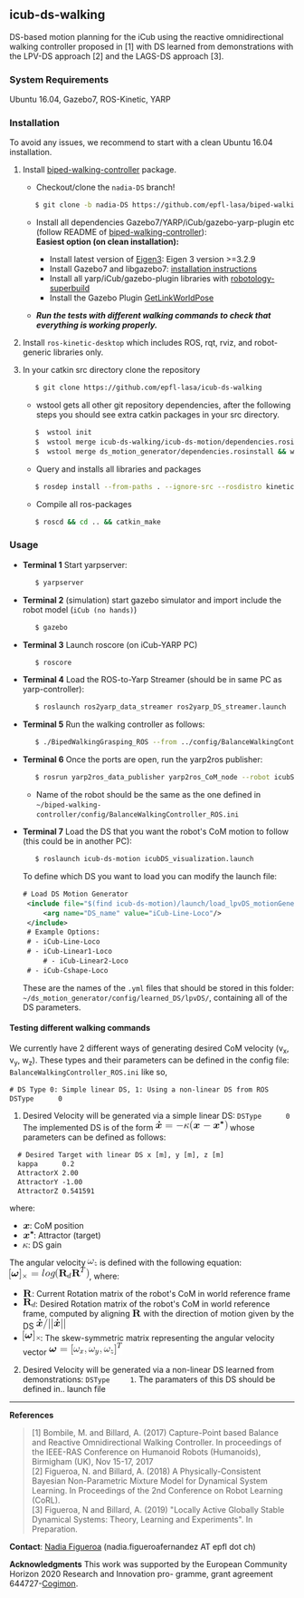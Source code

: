 ## icub-ds-walking
DS-based motion planning for the iCub using the reactive omnidirectional walking controller proposed in [1] with DS learned from demonstrations with the LPV-DS approach [2] and the LAGS-DS approach [3].

### System Requirements
Ubuntu 16.04, Gazebo7, ROS-Kinetic, YARP

### Installation
To avoid any issues, we recommend to start with a clean Ubuntu 16.04 installation. 

1. Install  [biped-walking-controller](https://github.com/epfl-lasa/biped-walking-controller/tree/nadia-DS) package.
   - Checkout/clone the ``nadia-DS`` branch!
   ```bash
      $ git clone -b nadia-DS https://github.com/epfl-lasa/biped-walking-controller.git
   ```
   - Install all dependencies Gazebo7/YARP/iCub/gazebo-yarp-plugin etc (follow README of [biped-walking-controller](https://github.com/epfl-lasa/biped-walking-controller/tree/nadia-DS)):  
       **Easiest option (on clean installation):**
      - Install latest version of [Eigen3](http://eigen.tuxfamily.org/index.php?title=Main_Page): Eigen 3 version >=3.2.9 
      - Install Gazebo7 and libgazebo7: [installation instructions](http://gazebosim.org/tutorials?cat=install&tut=install_ubuntu&ver=7.0) 
      - Install all yarp/iCub/gazebo-plugin libraries with [robotology-superbuild](https://github.com/robotology/robotology-superbuild)
      - Install the Gazebo Plugin [GetLinkWorldPose](https://github.com/epfl-lasa/GetLinkWorldPose.git)

   - ***Run the tests with different walking commands to check that everything is working properly.***

2. Install ``ros-kinetic-desktop`` which includes ROS, rqt, rviz, and robot-generic libraries only.

3. In your catkin src directory clone the repository
   ```bash
      $ git clone https://github.com/epfl-lasa/icub-ds-walking
   ```
   * wstool gets all other git repository dependencies, after the following steps you should see extra catkin 
   packages in your src directory.
   ```bash
      $  wstool init
      $  wstool merge icub-ds-walking/icub-ds-motion/dependencies.rosinstall && wstool up 
      $  wstool merge ds_motion_generator/dependencies.rosinstall && wstool up 
   ```
   * Query and installs all libraries and packages 
   ```bash
      $ rosdep install --from-paths . --ignore-src --rosdistro kinetic 
   ```
   * Compile all ros-packages
   ```bash
      $ roscd && cd .. && catkin_make
   ```
### Usage
- **Terminal 1** Start yarpserver:
   ```bash
      $ yarpserver
   ```
- **Terminal 2** (simulation) start gazebo simulator and import include the robot model (`iCub (no hands)`)
   ```bash
      $ gazebo 
   ```
- **Terminal 3** Launch roscore (on iCub-YARP PC)
   ```bash
      $ roscore
   ```
- **Terminal 4** Load the ROS-to-Yarp Streamer (should be in same PC as yarp-controller):
   ```bash
      $ roslaunch ros2yarp_data_streamer ros2yarp_DS_streamer.launch
   ```   

- **Terminal 5** Run the walking controller as follows:
   ```bash
      $ ./BipedWalkingGrasping_ROS --from ../config/BalanceWalkingController_ROS.ini
   ```
- **Terminal 6** Once the ports are open, run the yarp2ros publisher:
   ```bash
      $ rosrun yarp2ros_data_publisher yarp2ros_CoM_node --robot icubSim
   ```
   - Name of the robot should be the same as the one defined in ```~/biped-walking-controller/config/BalanceWalkingController_ROS.ini```


- **Terminal 7** Load the DS that you want the robot's CoM motion to follow (this could be in another PC):
   ```bash
      $ roslaunch icub-ds-motion icubDS_visualization.launch
   ```
   To define which DS you want to load you can modify the launch file:
   ```xml
   # Load DS Motion Generator
	<include file="$(find icub-ds-motion)/launch/load_lpvDS_motionGenerator.launch">
		<arg name="DS_name" value="iCub-Line-Loco"/>
	</include>
	# Example Options:
  	# - iCub-Line-Loco
  	# - iCub-Linear1-Loco
        # - iCub-Linear2-Loco
  	# - iCub-Cshape-Loco
   ```   
   These are the names of the ```.yml``` files that should be stored in this folder: ```~/ds_motion_generator/config/learned_DS/lpvDS/```, containing all of the DS parameters.

      
#### Testing different walking commands
We currently have 2 different ways of generating desired CoM velocity (v<sub>x</sub>, v<sub>y</sub>, w<sub>z</sub>). These types and their parameters can be defined in the config file: ``BalanceWalkingController_ROS.ini`` like so,
```
# DS Type 0: Simple linear DS, 1: Using a non-linear DS from ROS
DSType		0
```
1. Desired Velocity will be generated via a simple linear DS: ``DSType		0``   
The implemented DS is of the form <img src="https://github.com/epfl-lasa/biped-walking-controller/blob/nadia-DS/img/linear_DS.gif"> whose parameters can be defined as follows:
  ```
    # Desired Target with linear DS x [m], y [m], z [m] 
    kappa      0.2
    AttractorX 2.00
    AttractorY -1.00
    AttractorZ 0.541591
  ```  
   where:  
   - <img src="https://github.com/epfl-lasa/biped-walking-controller/blob/nadia-DS/img/CoM.gif">: CoM position
   - <img src="https://github.com/epfl-lasa/biped-walking-controller/blob/nadia-DS/img/attractor.gif">: Attractor (target)
   - <img src="https://github.com/epfl-lasa/biped-walking-controller/blob/nadia-DS/img/kappa.gif">: DS gain     

   The angular velocity <img src="https://github.com/epfl-lasa/biped-walking-controller/blob/nadia-DS/img/omega_z.gif"> is defined with the following equation: <img src="https://github.com/epfl-lasa/biped-walking-controller/blob/nadia-DS/img/omega_eq.gif">, where:  
    
   - <img src="https://github.com/epfl-lasa/biped-walking-controller/blob/nadia-DS/img/R.gif">:  Current Rotation matrix of the robot's CoM in world reference frame  
   - <img src="https://github.com/epfl-lasa/biped-walking-controller/blob/nadia-DS/img/R_d.gif">: Desired Rotation matrix of the robot's CoM in world reference frame, computed by aligning <img src="https://github.com/epfl-lasa/biped-walking-controller/blob/nadia-DS/img/R.gif"> with the direction of motion given by the DS <img src="https://github.com/epfl-lasa/biped-walking-controller/blob/nadia-DS/img/ds_dir.gif">  
   - <img src="https://github.com/epfl-lasa/biped-walking-controller/blob/nadia-DS/img/omega_skew.gif">: The skew-symmetric matrix representing the angular velocity vector <img src="https://github.com/epfl-lasa/biped-walking-controller/blob/nadia-DS/img/omega.gif">  

2. Desired Velocity will be generated via a non-linear DS learned from demonstrations: ``DSType		1``. The paramaters of this DS should be defined in.. launch file

---

**References**     
> [1] Bombile, M. and Billard, A. (2017) Capture-Point based Balance and Reactive Omnidirectional Walking Controller. In proceedings of the IEEE-RAS Conference on Humanoid Robots (Humanoids), Birmigham (UK), Nov 15-17, 2017  
> [2] Figueroa, N. and Billard, A. (2018) A Physically-Consistent Bayesian Non-Parametric Mixture Model for Dynamical System Learning. In Proceedings of the 2nd Conference on Robot Learning (CoRL).     
> [3] Figueroa, N and Billard, A. (2019) "Locally Active Globally Stable Dynamical Systems: Theory, Learning and Experiments". In Preparation. 

**Contact**: [Nadia Figueroa](http://lasa.epfl.ch/people/member.php?SCIPER=238387) (nadia.figueroafernandez AT epfl dot ch)

**Acknowledgments**
This work was supported by the European Community Horizon 2020 Research and Innovation pro-
gramme, grant agreement 644727-[Cogimon](https://cogimon.eu/cognitive-interaction-motion-cogimon).
